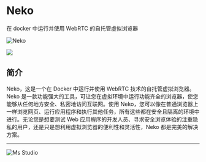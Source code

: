 # Neko

在 docker 中运行并使用 WebRTC 的自托管虚拟浏览器

![Neko](https://file.lifebus.top/imgs/neko_cover.png)

![](https://img.shields.io/badge/%E6%96%B0%E7%96%86%E8%90%8C%E6%A3%AE%E8%BD%AF%E4%BB%B6%E5%BC%80%E5%8F%91%E5%B7%A5%E4%BD%9C%E5%AE%A4-%E6%8F%90%E4%BE%9B%E6%8A%80%E6%9C%AF%E6%94%AF%E6%8C%81-blue)

## 简介

Neko，这是一个在 Docker 中运行并使用 WebRTC 技术的自托管虚拟浏览器。Neko
是一款功能强大的工具，可让您在虚拟环境中运行功能齐全的浏览器，使您能够从任何地方安全、私密地访问互联网。使用
Neko，您可以像在普通浏览器上一样浏览网页、运行应用程序和执行其他任务，所有这些都在安全且隔离的环境中进行。无论您是想要测试
Web 应用程序的开发人员、寻求安全浏览体验的注重隐私的用户，还是只是想利用虚拟浏览器的便利性和灵活性，Neko 都是完美的解决方案。

---

![Ms Studio](https://file.lifebus.top/imgs/ms_blank_001.png)
